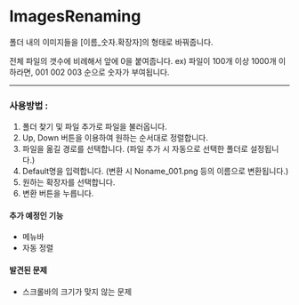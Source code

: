 # ImagesRenaming


폴더 내의 이미지들을 [이름_숫자.확장자]의 형태로 바꿔줍니다.

전체 파일의 갯수에 비례해서 앞에 0을 붙여줍니다.
ex) 파일이 100개 이상 1000개 이하라면, 001 002 003 순으로 숫자가 부여됩니다.

---

### 사용방법 : 
1. 폴더 찾기 및 파일 추가로 파일을 불러옵니다.
2. Up, Down 버튼을 이용하여 원하는 순서대로 정렬합니다.
3. 파일을 옮길 경로를 선택합니다. (파일 추가 시 자동으로 선택한 폴더로 설정됩니다.)
4. Default명을 입력합니다. (변환 시 Noname_001.png 등의 이름으로 변환됩니다.)
5. 원하는 확장자를 선택합니다.
6. 변환 버튼을 누릅니다.


#### 추가 예정인 기능
+ 메뉴바
+ 자동 정렬

#### 발견된 문제
+ 스크롤바의 크기가 맞지 않는 문제
